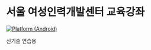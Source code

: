 # 서울 여성인력개발센터 교육강좌
[![Platform (Android)](https://img.shields.io/badge/platform-Android-blue.svg?style=flat-square)](http://www.android.com)


신기술 연습용